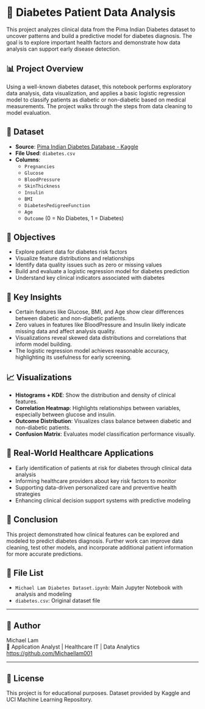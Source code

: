 # 🍬 Diabetes Patient Data Analysis

This project analyzes clinical data from the Pima Indian Diabetes dataset to uncover patterns and build a predictive model for diabetes diagnosis. The goal is to explore important health factors and demonstrate how data analysis can support early disease detection.

## 📊 Project Overview

Using a well-known diabetes dataset, this notebook performs exploratory data analysis, data visualization, and applies a basic logistic regression model to classify patients as diabetic or non-diabetic based on medical measurements. The project walks through the steps from data cleaning to model evaluation.

## 📁 Dataset

- **Source**: [Pima Indian Diabetes Database - Kaggle](https://www.kaggle.com/uciml/pima-indians-diabetes-database)  
- **File Used**: `diabetes.csv`  
- **Columns**:  
  - `Pregnancies`  
  - `Glucose`  
  - `BloodPressure`  
  - `SkinThickness`  
  - `Insulin`  
  - `BMI`  
  - `DiabetesPedigreeFunction`  
  - `Age`  
  - `Outcome` (0 = No Diabetes, 1 = Diabetes)

## 📌 Objectives

- Explore patient data for diabetes risk factors  
- Visualize feature distributions and relationships  
- Identify data quality issues such as zero or missing values  
- Build and evaluate a logistic regression model for diabetes prediction  
- Understand key clinical indicators associated with diabetes  

## 🧠 Key Insights

- Certain features like Glucose, BMI, and Age show clear differences between diabetic and non-diabetic patients.  
- Zero values in features like BloodPressure and Insulin likely indicate missing data and affect analysis quality.  
- Visualizations reveal skewed data distributions and correlations that inform model building.  
- The logistic regression model achieves reasonable accuracy, highlighting its usefulness for early screening.

## 📈 Visualizations

- **Histograms + KDE**: Show the distribution and density of clinical features.  
- **Correlation Heatmap**: Highlights relationships between variables, especially between glucose and insulin.  
- **Outcome Distribution**: Visualizes class balance between diabetic and non-diabetic patients.  
- **Confusion Matrix**: Evaluates model classification performance visually.

## 🏥 Real-World Healthcare Applications

- Early identification of patients at risk for diabetes through clinical data analysis  
- Informing healthcare providers about key risk factors to monitor  
- Supporting data-driven personalized care and preventive health strategies  
- Enhancing clinical decision support systems with predictive modeling  

## 📌 Conclusion

This project demonstrated how clinical features can be explored and modeled to predict diabetes diagnosis. Further work can improve data cleaning, test other models, and incorporate additional patient information for more accurate predictions.

## 📂 File List

- `Michael Lam Diabetes Dataset.ipynb`: Main Jupyter Notebook with analysis and modeling  
- `diabetes.csv`: Original dataset file  

---

## 🚀 Author

Michael Lam  
📍 Application Analyst | Healthcare IT | Data Analytics  
https://github.com/Michaellam001

---

## 📄 License

This project is for educational purposes. Dataset provided by Kaggle and UCI Machine Learning Repository.
